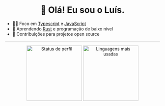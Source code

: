 <h1 align="center"> 👋 Olá! Eu sou o Luís. </h1>

- 👨‍💻 Foco em [Typescript](https://www.typescriptlang.org) e [JavaScript](https://www.javascript.com)
- 🧪 Aprendendo [Rust](https://www.rust-lang.org) e programação de baixo nível
- 🤝 Contribuições para projetos open source 

---

<div align="center">
<img src="https://github-readme-stats.vercel.app/api?username=luisfadini&show_icons=true&theme=dracula&count_private=true&all_repos=true&branches=true" alt="Status de perfil" height="180em" />
<img src="https://github-readme-stats.vercel.app/api/top-langs/?username=luisfadini&layout=compact&theme=dracula&size_weight=0.5&count_weight=0.5&exclude_repo=dotfiles-win,dotfiles" alt="Linguagens mais usadas" height="180em" />
</div>
